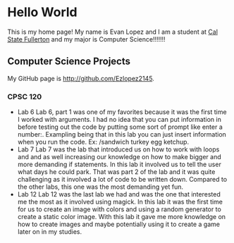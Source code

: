 # Hello World


This is my home page! My name is Evan Lopez and I am a student at [Cal State Fullerton](http://www.fullerton.edu/) and my major is Computer Science!!!!!!!


## Computer Science Projects


My GitHub page is http://github.com/Ezlopez2145.


### CPSC 120


* Lab 6
  Lab 6, part 1 was one of my favorites because it was the first time I worked with arguments. I had no idea that you can put information in before testing out the code by putting some sort of prompt like enter a number:. Exampling being that in this lab you can just insert information when you run the code. Ex: /sandwich turkey egg ketchup.
* Lab 7
  Lab 7 was the lab that introduced us on how to work with loops and and as well increasing our knowledge on how to make bigger and more demanding if statements. In this lab it involved us to tell the user what days he could park. That was part 2 of the lab and it was quite challenging as it involved a lot of code to be written down. Compared to the other labs, this one was the most demanding yet fun.
* Lab 12
  Lab 12 was the last lab we had and was the one that interested me the most as it involved using magick. In this lab it was the first time for us to create an image with colors and using a random generator to create a static color image. With this lab it gave me more knowledge on how to create images and maybe potentially using it to create a game later on in my studies.



